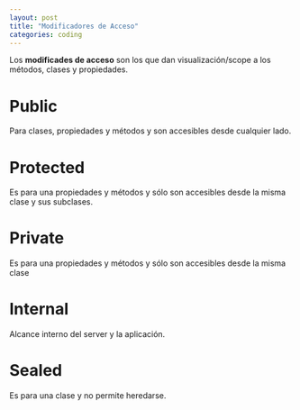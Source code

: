 ```yaml
---
layout: post
title: "Modificadores de Acceso"
categories: coding
---
```


Los **modificades de acceso** son<!--more--> los que dan visualización/scope a los métodos, clases y propiedades.

# Public

Para clases, propiedades y métodos y son accesibles desde cualquier lado.

# Protected

Es para una propiedades y métodos y sólo son accesibles desde la misma clase y sus subclases.

# Private

Es para una propiedades y métodos y sólo son accesibles desde la misma clase

# Internal

Alcance interno del server y la aplicación.

# Sealed

Es para una clase y no permite heredarse.
